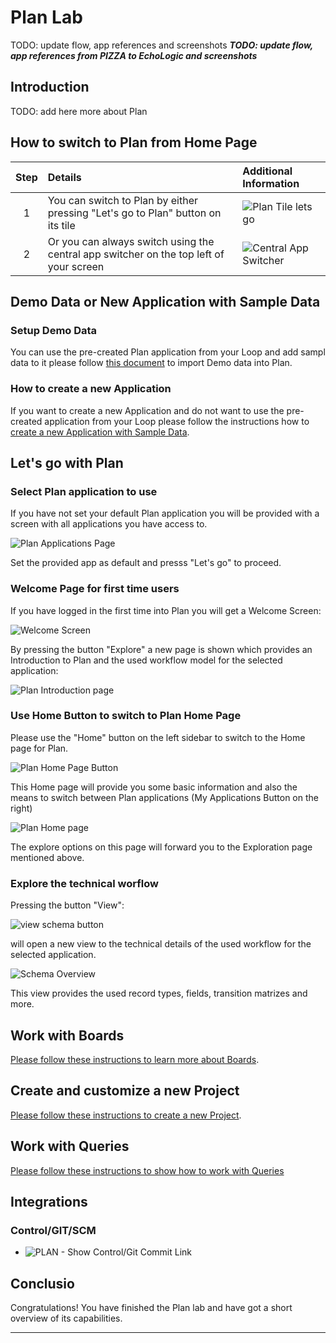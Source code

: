# Plan Lab

TODO: update flow, app references and screenshots
_**TODO: update flow, app references from PIZZA to EchoLogic and screenshots**_

## Introduction

TODO: add here more about Plan

## How to switch to Plan from Home Page

| Step | Details                                                                                | Additional Information               |
|:----:|:---------------------------------------------------------------------------------------|:-------------------------------------|
|  1   | You can switch to Plan by either pressing "Let's go to Plan" button on its tile        | ![Plan Tile lets go][PlanTile]       |
|  2   | Or you can always switch using the central app switcher on the top left of your screen | ![Central App Switcher][AppSwitcher] |

## Demo Data or New Application with Sample Data

### Setup Demo Data

You can use the pre-created Plan application from your Loop and add sampl data to it please follow [this document](setup/index.md) to import Demo data into Plan.

### How to create a new Application

If you want to create a new Application and do not want to use the pre-created application from your Loop please follow the instructions how to [create a new Application with Sample Data](newapp/index.md).

## Let's go with Plan

### Select Plan application to use

If you have not set your default Plan application you will be provided with a screen with all applications you have access to.

![Plan Applications Page][AppPage]

Set the provided app as default and presss "Let's go" to proceed.

### Welcome Page for first time users

If you have logged in the first time into Plan you will get a Welcome Screen:

![Welcome Screen](media/Plan_welcome_screen.png)

By pressing the button "Explore" a new page is shown which provides an Introduction to Plan and the used workflow model for the selected application:

![Plan Introduction page](media/Plan_welcome_introduction_screen.png)

### Use Home Button to switch to Plan Home Page

Please use the "Home" button on the left sidebar to switch to the Home page for Plan.

![Plan Home Page Button](media/Plan_Home_button.png)

This Home page will provide you some basic information and also the means to switch between Plan applications (My Applications Button on the right)

![Plan Home page](media/Plan_Home_page.png)

The explore options on this page will forward you to the Exploration page mentioned above.

### Explore the technical worflow

Pressing the button "View":

![view schema button](media/Plan_app_view_flow.png)

will open a new view to the technical details of the used workflow for the selected application.

![Schema Overview](media/Plan_app_view_details.png)

This view provides the used record types, fields, transition matrizes and more.

## Work with Boards

[Please follow these instructions to learn more about Boards](boards/index.md).

## Create and customize a new Project

[Please follow these instructions to create a new Project](newproject/index.md).

## Work with Queries

[Please follow these instructions to show how to work with Queries](queries/index.md)

## Integrations

### Control/GIT/SCM

- ![PLAN - Show Control/Git Commit Link](media/PLAN_Show_GitCommit.png)

## Conclusio

Congratulations! You have finished the Plan lab and have got a short overview of its capabilities.

---

[AppPage]: media/Plan_Applications_page.png
[PlanTile]: ../introduction/media/Loop_switch_to_Plan.png
[AppSwitcher]: ../introduction/media/Loop_central_app_control.png